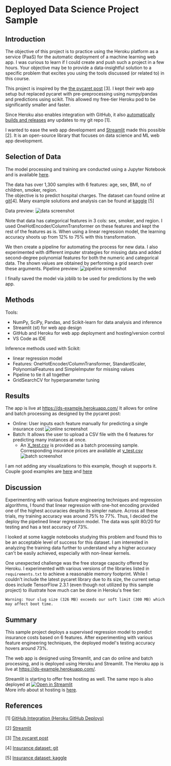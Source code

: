 # Deployed Data Science Project Sample


## Introduction
The objective of this project is to practice using the Heroku platform as a service (PaaS) for the automatic deployment of a machine learning web app. I was curious to learn if I could create and push such a project in a few hours. Your objective may be to provide a data-insightful solution to a specific problem that excites you using the tools discussed (or related to) in this course.

This project is inspired by the [the pycaret post](https://towardsdatascience.com/build-and-deploy-machine-learning-web-app-using-pycaret-and-streamlit-28883a569104) [3]. I kept their web app setup but replaced pycaret with pre-preprocessing using numpy/pandas and predictions using scikit. This allowed my free-tier Heroku pod to be significantly smaller and faster. 

Since Heroku also enables integration with GitHub, it also [automatically builds and releases](https://devcenter.heroku.com/articles/github-integration) any updates to my git repo [1]. 

I wanted to ease the web app development and [Streamlit](https://www.streamlit.io/) made this possible [2]. It is an open-source library that focuses on data science and ML web app development. 

## Selection of Data

The model processing and training are conducted using a Jupyter Notebook and is available [here](https://github.com/pangwit/codes/Insurance%-%Model%Training%Notebook.ipynb).

The data has over 1,300 samples with 6 features: age, sex, BMI, no of children, smoker, region.  
The objective is to predict hospital charges.
The dataset can found online at [git](https://github.com/stedy/Machine-Learning-with-R-datasets)[4]. Many example solutions and analysis can be found at [kaggle](https://www.kaggle.com/mirichoi0218/insurance) [5]

Data preview: 
![data screenshot](./insurance_data.png)


Note that data has categorical features in 3 cols: sex, smoker, and region.
I used OneHotEncoder/ColumnTransformer on these features and kept the rest of the features as is.
When using a linear regression model, the learning accuracy shoots up from 12% to 75% with this transformation. 

We then create a pipeline for automating the process for new data. I also experimented with different imputer strategies for missing data and added second-degree polynomial features for both the numeric and categorical data. The shown values are obtained by performing a grid search over these arguments. 
Pipeline preview: 
![pipeline screenshot](./pipeline.png)

I finally saved the model via joblib to be used for predictions by the web app. 

## Methods

Tools:
- NumPy, SciPy, Pandas, and Scikit-learn for data analysis and inference
- Streamlit (st) for web app design
- GitHub and Heroku for web app deployment and hosting/version control
- VS Code as IDE

Inference methods used with Scikit:
- linear regression model
- Features: OneHotEncoder/ColumnTransformer, StandardScaler, PolynomialFeatures and SimpleImputer for missing values
- Pipeline to tie it all together
- GridSearchCV for hyperparameter tuning

## Results
The app is live at https://ds-example.herokuapp.com/
It allows for online and batch processing as designed by the pycaret post:
- Online: User inputs each feature manually for predicting a single insurance cost
![online screenshot](./online.png)
- Batch: It allows the user to upload a CSV file with the 6 features for predicting many instances at once. 
  - An [X_test.csv](./X_test.csv) is provided as a batch processing sample. Corresponding insurance prices are available at [y_test.csv](./y_test.csv)
![batch screenshot](./batch.png)

I am not adding any visualizations to this example, though st supports it. Couple good examples are [here](https://share.streamlit.io/tylerjrichards/book_reco/books.py) and [here](https://share.streamlit.io/streamlit/demo-uber-nyc-pickups/)

## Discussion
Experimenting with various feature engineering techniques and regression algorithms, I found that linear regression with one-hot encoding provided one of the highest accuracies despite its simpler nature. Across all these trials, my training accuracy was around 75% to 77%. Thus, I decided the deploy the pipelined linear regression model. The data was split 80/20 for testing and has a test accuracy of 73%. 

I looked at some kaggle notebooks studying this problem and found this to be an acceptable level of success for this dataset. I am interested in analyzing the training data further to understand why a higher accuracy can't be easily achieved, especially with non-linear kernels. 

One unexpected challenge was the free storage capacity offered by Heroku. I experimented with various versions of the libraries listed in `requirements.txt` to achieve a reasonable memory footprint. While I couldn't include the latest pycaret library due to its size, the current setup does include TensorFlow 2.3.1 (even though not utilized by this sample project) to illustrate how much can be done in Heroku's free tier: 
```
Warning: Your slug size (326 MB) exceeds our soft limit (300 MB) which may affect boot time.
```

## Summary
This sample project deploys a supervised regression model to predict insurance costs based on 6 features. After experimenting with various feature engineering techniques, the deployed model's testing accuracy hovers around 73%. 

The web app is designed using Streamlit, and can do online and batch processing, and is deployed using Heroku and Streamlit. The Heroku app is live at https://ds-example.herokuapp.com/.
 
Streamlit is starting to offer free hosting as well. The same repo is also deployed at [![Open in Streamlit](https://static.streamlit.io/badges/streamlit_badge_black_white.svg)](https://share.streamlit.io/memoatwit/dsexample/app.py)  
More info about st hosting is [here](https://docs.streamlit.io/en/stable/deploy_streamlit_app.html).


## References
[1] [GitHub Integration (Heroku GitHub Deploys)](https://devcenter.heroku.com/articles/github-integration)

[2] [Streamlit](https://www.streamlit.io/)

[3] [The pycaret post](https://towardsdatascience.com/build-and-deploy-machine-learning-web-app-using-pycaret-and-streamlit-28883a569104)

[4] [Insurance dataset: git](https://github.com/stedy/Machine-Learning-with-R-datasets)

[5] [Insurance dataset: kaggle](https://www.kaggle.com/mirichoi0218/insurance)
